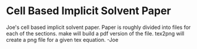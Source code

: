 Cell Based Implicit Solvent Paper
==================

Joe's cell based implicit solvent paper.  Paper is roughly divided into files for each of the sections.  make will build a pdf version of the file.  tex2png will create a png file for a given tex equation.
-Joe
